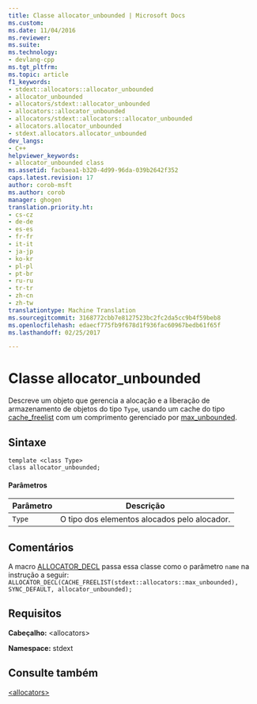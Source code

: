 ```yaml
---
title: Classe allocator_unbounded | Microsoft Docs
ms.custom: 
ms.date: 11/04/2016
ms.reviewer: 
ms.suite: 
ms.technology:
- devlang-cpp
ms.tgt_pltfrm: 
ms.topic: article
f1_keywords:
- stdext::allocators::allocator_unbounded
- allocator_unbounded
- allocators/stdext::allocator_unbounded
- allocators::allocator_unbounded
- allocators/stdext::allocators::allocator_unbounded
- allocators.allocator_unbounded
- stdext.allocators.allocator_unbounded
dev_langs:
- C++
helpviewer_keywords:
- allocator_unbounded class
ms.assetid: facbaea1-b320-4d99-96da-039b2642f352
caps.latest.revision: 17
author: corob-msft
ms.author: corob
manager: ghogen
translation.priority.ht:
- cs-cz
- de-de
- es-es
- fr-fr
- it-it
- ja-jp
- ko-kr
- pl-pl
- pt-br
- ru-ru
- tr-tr
- zh-cn
- zh-tw
translationtype: Machine Translation
ms.sourcegitcommit: 3168772cbb7e8127523bc2fc2da5cc9b4f59beb8
ms.openlocfilehash: edaecf775fb9f678d1f936fac60967bedb61f65f
ms.lasthandoff: 02/25/2017

---
```

# <a name="allocatorunbounded-class"></a>Classe allocator_unbounded
Descreve um objeto que gerencia a alocação e a liberação de armazenamento de objetos do tipo `Type`, usando um cache do tipo [cache_freelist](../standard-library/cache-freelist-class.md) com um comprimento gerenciado por [max_unbounded](../standard-library/max-unbounded-class.md).  
  
## <a name="syntax"></a>Sintaxe  
  
```
template <class Type>  
class allocator_unbounded;
```  
  
#### <a name="parameters"></a>Parâmetros  
  
|Parâmetro|Descrição|  
|---------------|-----------------|  
|`Type`|O tipo dos elementos alocados pelo alocador.|  
  
## <a name="remarks"></a>Comentários  
 A macro [ALLOCATOR_DECL](../standard-library/allocators-functions.md#allocator_decl) passa essa classe como o parâmetro `name` na instrução a seguir: `ALLOCATOR_DECL(CACHE_FREELIST(stdext::allocators::max_unbounded), SYNC_DEFAULT, allocator_unbounded);`  
  
## <a name="requirements"></a>Requisitos  
 **Cabeçalho:** \<allocators>  
  
 **Namespace:** stdext  
  
## <a name="see-also"></a>Consulte também  
 [\<allocators>](../standard-library/allocators-header.md)




